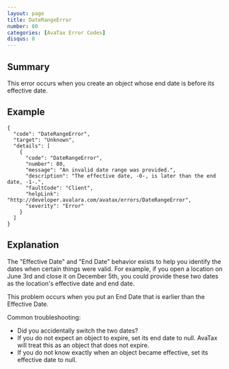```yaml
---
layout: page
title: DateRangeError
number: 80
categories: [AvaTax Error Codes]
disqus: 0
---
```


## Summary

This error occurs when you create an object whose end date is before its effective date.

## Example

    {
      "code": "DateRangeError",
      "target": "Unknown",
      "details": [
        {
          "code": "DateRangeError",
          "number": 80,
          "message": "An invalid date range was provided.",
          "description": "The effective date, -0-, is later than the end date, -1-.",
          "faultCode": "Client",
          "helpLink": "http://developer.avalara.com/avatax/errors/DateRangeError",
          "severity": "Error"
        }
      ]
    }

## Explanation

The "Effective Date" and "End Date" behavior exists to help you identify the dates when certain things were valid.  For example, if you open a location on June 3rd and close it on December 5th, you could provide these two dates as the location's effective date and end date.

This problem occurs when you put an End Date that is earlier than the Effective Date.

Common troubleshooting:
* Did you accidentally switch the two dates?
* If you do not expect an object to expire, set its end date to null.  AvaTax will treat this as an object that does not expire.
* If you do not know exactly when an object became effective, set its effective date to null.
